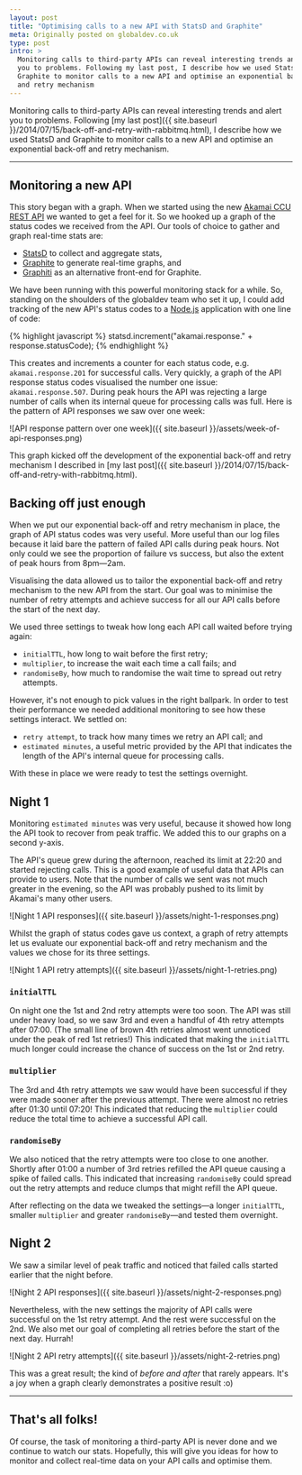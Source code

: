 ```yaml
---
layout: post
title: "Optimising calls to a new API with StatsD and Graphite"
meta: Originally posted on globaldev.co.uk
type: post
intro: >
  Monitoring calls to third-party APIs can reveal interesting trends and alert
  you to problems. Following my last post, I describe how we used StatsD and
  Graphite to monitor calls to a new API and optimise an exponential back-off
  and retry mechanism
---
```


Monitoring calls to third-party APIs can reveal interesting trends and alert
you to problems. Following
[my last post]({{ site.baseurl }}/2014/07/15/back-off-and-retry-with-rabbitmq.html), I describe how we
used StatsD and Graphite to monitor calls to a new API and optimise an
exponential back-off and retry mechanism.

-----

## Monitoring a new API

This story began with a graph. When we started using the new
[Akamai CCU REST API](https://api.ccu.akamai.com/ccu/v2/docs/index.html) we
wanted to get a feel for it. So we hooked up a graph of the status codes we
received from the API. Our tools of choice to gather and graph real-time stats
are:

  - [StatsD](https://github.com/etsy/statsd) to collect and aggregate stats,
  - [Graphite](http://graphite.wikidot.com) to generate real-time graphs, and
  - [Graphiti](https://github.com/paperlesspost/graphiti) as an alternative
    front-end for Graphite.

We have been running with this powerful monitoring stack for a while. So,
standing on the shoulders of the globaldev team who set it up, I could add
tracking of the new API's status codes to a [Node.js](http://nodejs.org)
application with one line of code:

{% highlight javascript %}
statsd.increment("akamai.response." + response.statusCode);
{% endhighlight %}

This creates and increments a counter for each status code, e.g.
`akamai.response.201` for successful calls. Very quickly, a graph of the API
response status codes visualised the number one issue: `akamai.response.507`.
During peak hours the API was rejecting a large number of calls when its
internal queue for processing calls was full. Here is the pattern of
API responses we saw over one week:

![API response pattern over one week]({{ site.baseurl }}/assets/week-of-api-responses.png)

This graph kicked off the development of the exponential back-off and retry
mechanism I described in
[my last post]({{ site.baseurl }}/2014/07/15/back-off-and-retry-with-rabbitmq.html).

## Backing off just enough

When we put our exponential back-off and retry mechanism in place, the graph of
API status codes was very useful. More useful than our log files because it laid
bare the pattern of failed API calls during peak hours. Not only could we see
the proportion of failure vs success, but also the extent of peak hours from
8pm—2am.

Visualising the data allowed us to tailor the exponential back-off and retry
mechanism to the new API from the start. Our goal was to minimise the number of
retry attempts and achieve success for all our API calls before the start of
the next day.

We used three settings to tweak how long each API call waited before trying
again:

  - `initialTTL`, how long to wait before the first retry;
  - `multiplier`, to increase the wait each time a call fails; and
  - `randomiseBy`, how much to randomise the wait time to spread out retry
    attempts.

However, it's not enough to pick values in the right ballpark. In order to test
their performance we needed additional monitoring to see how these settings
interact. We settled on:

  - `retry attempt`, to track how many times we retry an API call; and
  - `estimated minutes`, a useful metric provided by the API that indicates the
    length of the API's internal queue for processing calls.

With these in place we were ready to test the settings overnight.

## Night 1

Monitoring `estimated minutes` was very useful, because it showed how long
the API took to recover from peak traffic. We added this to our graphs on a
second y-axis.

The API's queue grew during the afternoon, reached its limit at 22:20 and
started rejecting calls. This is a good example of useful data that APIs can
provide to users. Note that the number of calls we sent was not much greater in
the evening, so the API was probably pushed to its limit by Akamai's many other
users.

![Night 1 API responses]({{ site.baseurl }}/assets/night-1-responses.png)

Whilst the graph of status codes gave us context, a graph of retry attempts let
us evaluate our exponential back-off and retry mechanism and the values we chose
for its three settings.

![Night 1 API retry attempts]({{ site.baseurl }}/assets/night-1-retries.png)

### `initialTTL`
On night one the 1st and 2nd retry attempts were too soon. The API was still
under heavy load, so we saw 3rd and even a handful of 4th retry attempts after
07:00. (The small line of brown 4th retries almost went unnoticed under the peak
of red 1st retries!) This indicated that making the `initialTTL` much longer
could increase the chance of success on the 1st or 2nd retry.

### `multiplier`
The 3rd and 4th retry attempts we saw would have been successful if they were
made sooner after the previous attempt. There were almost no retries after 01:30
until 07:20! This indicated that reducing the `multiplier` could reduce the
total time to achieve a successful API call.

### `randomiseBy`
We also noticed that the retry attempts were too close to one another. Shortly
after 01:00 a number of 3rd retries refilled the API queue causing a spike of
failed calls. This indicated that increasing `randomiseBy` could spread out the
retry attempts and reduce clumps that might refill the API queue.

After reflecting on the data we tweaked the settings—a longer `initialTTL`,
smaller `multiplier` and greater `randomiseBy`—and tested them overnight.

## Night 2

We saw a similar level of peak traffic and noticed that failed calls started
earlier that the night before.

![Night 2 API responses]({{ site.baseurl }}/assets/night-2-responses.png)

Nevertheless, with the new settings the majority of API calls were successful on
the 1st retry attempt. And the rest were successful on the 2nd. We also met our
goal of completing all retries before the start of the next day. Hurrah!

![Night 2 API retry attempts]({{ site.baseurl }}/assets/night-2-retries.png)

This was a great result; the kind of _before and after_ that rarely appears.
It's a joy when a graph clearly demonstrates a positive result :o)

-----

## That's all folks!

Of course, the task of monitoring a third-party API is never done and we
continue to watch our stats. Hopefully, this will give you ideas for how to
monitor and collect real-time data on your API calls and optimise them.
